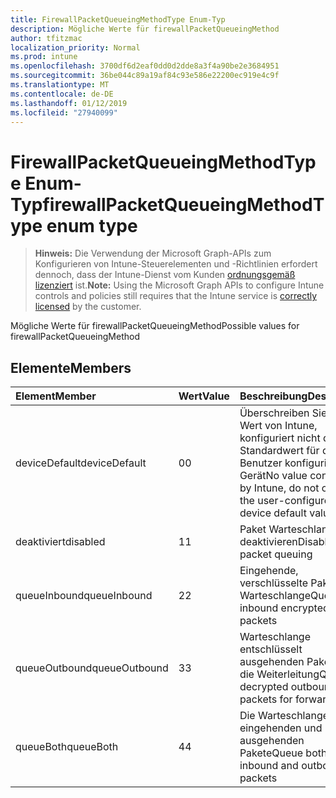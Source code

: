 ```yaml
---
title: FirewallPacketQueueingMethodType Enum-Typ
description: Mögliche Werte für firewallPacketQueueingMethod
author: tfitzmac
localization_priority: Normal
ms.prod: intune
ms.openlocfilehash: 3700df6d2eaf0dd0d2dde8a3f4a90be2e3684951
ms.sourcegitcommit: 36be044c89a19af84c93e586e22200ec919e4c9f
ms.translationtype: MT
ms.contentlocale: de-DE
ms.lasthandoff: 01/12/2019
ms.locfileid: "27940099"
---
```

# <a name="firewallpacketqueueingmethodtype-enum-type"></a><span data-ttu-id="e5e35-103">FirewallPacketQueueingMethodType Enum-Typ</span><span class="sxs-lookup"><span data-stu-id="e5e35-103">firewallPacketQueueingMethodType enum type</span></span>

> <span data-ttu-id="e5e35-104">**Hinweis:** Die Verwendung der Microsoft Graph-APIs zum Konfigurieren von Intune-Steuerelementen und -Richtlinien erfordert dennoch, dass der Intune-Dienst vom Kunden [ordnungsgemäß lizenziert](https://go.microsoft.com/fwlink/?linkid=839381) ist.</span><span class="sxs-lookup"><span data-stu-id="e5e35-104">**Note:** Using the Microsoft Graph APIs to configure Intune controls and policies still requires that the Intune service is [correctly licensed](https://go.microsoft.com/fwlink/?linkid=839381) by the customer.</span></span>

<span data-ttu-id="e5e35-105">Mögliche Werte für firewallPacketQueueingMethod</span><span class="sxs-lookup"><span data-stu-id="e5e35-105">Possible values for firewallPacketQueueingMethod</span></span>
## <a name="members"></a><span data-ttu-id="e5e35-106">Elemente</span><span class="sxs-lookup"><span data-stu-id="e5e35-106">Members</span></span>
|<span data-ttu-id="e5e35-107">Element</span><span class="sxs-lookup"><span data-stu-id="e5e35-107">Member</span></span>|<span data-ttu-id="e5e35-108">Wert</span><span class="sxs-lookup"><span data-stu-id="e5e35-108">Value</span></span>|<span data-ttu-id="e5e35-109">Beschreibung</span><span class="sxs-lookup"><span data-stu-id="e5e35-109">Description</span></span>|
|:---|:---|:---|
|<span data-ttu-id="e5e35-110">deviceDefault</span><span class="sxs-lookup"><span data-stu-id="e5e35-110">deviceDefault</span></span>|<span data-ttu-id="e5e35-111">0</span><span class="sxs-lookup"><span data-stu-id="e5e35-111">0</span></span>|<span data-ttu-id="e5e35-112">Überschreiben Sie keinen Wert von Intune, konfiguriert nicht den Standardwert für den Benutzer konfigurierten Gerät</span><span class="sxs-lookup"><span data-stu-id="e5e35-112">No value configured by Intune, do not override the user-configured device default value</span></span>|
|<span data-ttu-id="e5e35-113">deaktiviert</span><span class="sxs-lookup"><span data-stu-id="e5e35-113">disabled</span></span>|<span data-ttu-id="e5e35-114">1</span><span class="sxs-lookup"><span data-stu-id="e5e35-114">1</span></span>|<span data-ttu-id="e5e35-115">Paket Warteschlangen deaktivieren</span><span class="sxs-lookup"><span data-stu-id="e5e35-115">Disable packet queuing</span></span>|
|<span data-ttu-id="e5e35-116">queueInbound</span><span class="sxs-lookup"><span data-stu-id="e5e35-116">queueInbound</span></span>|<span data-ttu-id="e5e35-117">2</span><span class="sxs-lookup"><span data-stu-id="e5e35-117">2</span></span>|<span data-ttu-id="e5e35-118">Eingehende, verschlüsselte Pakete Warteschlange</span><span class="sxs-lookup"><span data-stu-id="e5e35-118">Queue inbound encrypted packets</span></span>|
|<span data-ttu-id="e5e35-119">queueOutbound</span><span class="sxs-lookup"><span data-stu-id="e5e35-119">queueOutbound</span></span>|<span data-ttu-id="e5e35-120">3</span><span class="sxs-lookup"><span data-stu-id="e5e35-120">3</span></span>|<span data-ttu-id="e5e35-121">Warteschlange entschlüsselt ausgehenden Pakete für die Weiterleitung</span><span class="sxs-lookup"><span data-stu-id="e5e35-121">Queue decrypted outbound packets for forwarding</span></span>|
|<span data-ttu-id="e5e35-122">queueBoth</span><span class="sxs-lookup"><span data-stu-id="e5e35-122">queueBoth</span></span>|<span data-ttu-id="e5e35-123">4</span><span class="sxs-lookup"><span data-stu-id="e5e35-123">4</span></span>|<span data-ttu-id="e5e35-124">Die Warteschlange eingehenden und ausgehenden Pakete</span><span class="sxs-lookup"><span data-stu-id="e5e35-124">Queue both inbound and outbound packets</span></span>|



